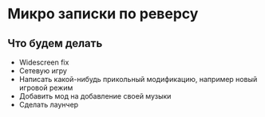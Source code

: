 # Микро записки по реверсу

## Что будем делать
- Widescreen fix
- Сетевую игру
- Написать какой-нибудь прикольный модификацию, например новый игровой режим
- Добавить мод на добавление своей музыки
- Сделать лаунчер